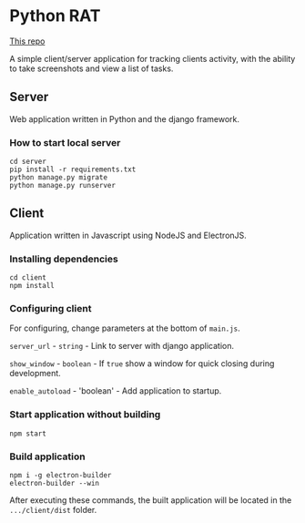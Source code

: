 # Python RAT
[This repo](https://github.com/NameIes/python-rat)

A simple client/server application for tracking clients activity, with the ability to take screenshots and view a list of tasks.

## Server
Web application written in Python and the django framework.
### How to start local server
```
cd server
pip install -r requirements.txt
python manage.py migrate
python manage.py runserver
```

## Client
Application written in Javascript using NodeJS and ElectronJS.
### Installing dependencies
```
cd client
npm install
```
### Configuring client
For configuring, change parameters at the bottom of `main.js`.

`server_url` - `string` - Link to server with django application.

`show_window` - `boolean` - If `true` show a window for quick closing during development.

`enable_autoload` - 'boolean' - Add application to startup.
### Start application without building
```
npm start
```
### Build application
```
npm i -g electron-builder
electron-builder --win
```
After executing these commands, the built application will be located in the `.../client/dist` folder.
